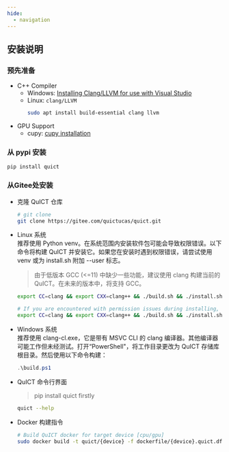 ```yaml
---
hide:
  - navigation
---
```


## 安装说明
### 预先准备
- C++ Compiler
    - Windows: [Installing Clang/LLVM for use with Visual Studio](https://devblogs.microsoft.com/cppblog/clang-llvm-support-in-visual-studio/)
    - Linux: `clang/LLVM`
        ```sh
        sudo apt install build-essential clang llvm
        ```
- GPU Support
    - cupy: [cupy installation](https://docs.cupy.dev/en/stable/install.html)

### 从 pypi 安装
```
pip install quict
```

### 从Gitee处安装
- 克隆 QuICT 仓库
    ```sh
    # git clone
    git clone https://gitee.com/quictucas/quict.git
    ```

- Linux 系统 \
推荐使用 Python venv。在系统范围内安装软件包可能会导致权限错误。以下命令将构建 QuICT 并安装它。如果您在安装时遇到权限错误，请尝试使用 venv 或为 install.sh 附加 --user 标志。
    > 由于低版本 GCC (<=11) 中缺少一些功能，建议使用 clang 构建当前的 QuICT。在未来的版本中，将支持 GCC。
    ```sh
    export CC=clang && export CXX=clang++ && ./build.sh && ./install.sh

    # If you are encountered with permission issues during installing, try
    export CC=clang && export CXX=clang++ && ./build.sh && ./install.sh --user
    ```

- Windows 系统 \
推荐使用 clang-cl.exe，它是带有 MSVC CLI 的 clang 编译器。其他编译器可能工作但未经测试。打开“PowerShell"，将工作目录更改为 QuICT 存储库根目录。然后使用以下命令构建：

    ```powershell
    .\build.ps1
    ```

- QuICT 命令行界面
    > pip install quict firstly
    ```sh
    quict --help
    ```

- Docker 构建指令
    ```sh
    # Build QuICT docker for target device [cpu/gpu]
    sudo docker build -t quict/{device} -f dockerfile/{device}.quict.df .
    ```
